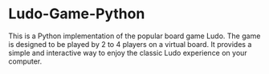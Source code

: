 # Ludo-Game-Python
This is a Python implementation of the popular board game Ludo. The game is designed to be played by 2 to 4 players on a virtual board. It provides a simple and interactive way to enjoy the classic Ludo experience on your computer.
